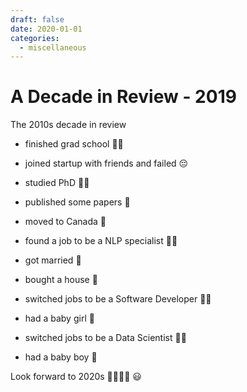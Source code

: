 ```yaml
---
draft: false
date: 2020-01-01
categories:
  - miscellaneous
---
```


# A Decade in Review - 2019

The 2010s decade in review

<!-- more -->

- finished grad school 👨‍🎓

- joined startup with friends and failed 😔

- studied PhD 🤹‍♂️

- published some papers 📄

- moved to Canada 🍁

- found a job to be a NLP specialist 👨‍💻

- got married 💑

- bought a house 🏡

- switched jobs to be a Software Developer 👨‍💻

- had a baby girl 👧

- switched jobs to be a Data Scientist 👨‍💻

- had a baby boy 👦

Look forward to 2020s 👨‍👩‍👧‍👦 😃
